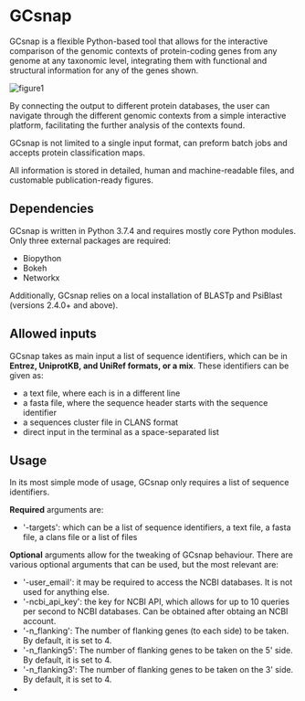 # GCsnap

GCsnap is a flexible Python-based tool that allows for the interactive comparison of the genomic contexts of protein-coding genes from any genome at any taxonomic level, integrating them with functional and structural information for any of the genes shown. 

![figure1](https://github.com/JoanaMPereira/GCsnap/blob/master/examples/Fig1.png)

By connecting the output to different protein databases, the user can navigate through the different genomic contexts from a simple interactive platform, facilitating the further analysis of the contexts found. 

GCsnap is not limited to a single input format, can preform batch jobs and accepts protein classification maps. 

All information is stored in detailed, human and machine-readable files, and customable publication-ready figures.

## Dependencies

GCsnap is written in Python 3.7.4 and requires mostly core Python modules. Only three external packages are required: 
  - Biopython
  - Bokeh
  - Networkx 

Additionally, GCsnap relies on a local installation of BLASTp and PsiBlast (versions 2.4.0+ and above). 

## Allowed inputs

GCsnap takes as main input a list of sequence identifiers, which can be in **Entrez, UniprotKB, and UniRef formats, or a mix**. These identifiers can be given as:
  - a text file, where each is in a different line
  - a fasta file, where the sequence header starts with the sequence identifier
  - a sequences cluster file in CLANS format
  - direct input in the terminal as a space-separated list
  
## Usage

In its most simple mode of usage, GCsnap only requires a list of sequence identifiers. 

**Required** arguments are:
  - '-targets': which can be a list of sequence identifiers, a text file, a fasta file, a clans file or a list of files
 
**Optional** arguments allow for the tweaking of GCsnap behaviour. There are various optional arguments that can be used, but the most relevant are:
  - '-user_email': it may be required to access the NCBI databases. It is not used for anything else.
  - '-ncbi_api_key': the key for NCBI API, which allows for up to 10 queries per second to NCBI databases. Can be obtained after obtaing an NCBI account.
  - '-n_flanking': The number of flanking genes (to each side) to be taken. By default, it is set to 4.
  - '-n_flanking5': The number of flanking genes to be taken on the 5' side. By default, it is set to 4.
  - '-n_flanking3': The number of flanking genes to be taken on the 3' side. By default, it is set to 4.
  - 

